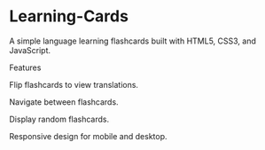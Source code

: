 # Learning-Cards
 A simple language learning flashcards built with HTML5, CSS3, and JavaScript.

 Features

 Flip flashcards to view translations.

 Navigate between flashcards.

 Display random flashcards.

 Responsive design for mobile and desktop.
